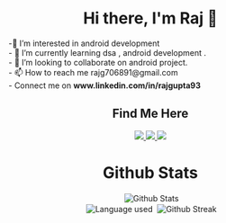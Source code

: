 <h1 align="center"> Hi there, I'm Raj 👋  </h1>
-👀 I’m interested in android development<br>
- 🌱 I’m currently learning dsa , android development .<br>
- 💞️ I’m looking to collaborate on android project.<br>
- 📫 How to reach me rajg706891@gmail.com <br>
- Connect me on <strong>www.linkedin.com/in/rajgupta93</strong> 

<!---
rajgupta93/rajgupta93 is a ✨ special ✨ repository because its `README.md` (this file) appears on your GitHub profile.
You can click the Preview link to take a look at your changes.
--->
<h2 align = "center" > Find Me Here </h2>

<p align="center"> <a href="mailto:rajg706891@gmail.com" target="blank"><img src="https://img.shields.io/badge/Gmail-D14836?style=for-the-badge&logo=gmail&logoColor=white" /> </a> <a href="https://twitter.com/rajgupta_93" target="blank"><img src="https://img.shields.io/badge/Twitter-1DA1F2?style=for-the-badge&logo=twitter&logoColor=white" /> </a> <a href="https://www.linkedin.com/in/rajgupta93/" target="blank"><img src="https://img.shields.io/badge/LinkedIn-0077B5?style=for-the-badge&logo=linkedin&logoColor=white" /> </a></p>




<h1 align="center"> Github Stats  </h1>

<p align="center">&nbsp;<img align="center" src= "https://github-readme-stats.vercel.app/api?username=rajgupta93&show_icons=truen&icon_color=bb2acf&count_private=true&theme=algolia&bg_color=0500206A" alt="Github Stats" /><br>
  <span align="center">&nbsp;<img align="center" src= "https://github-readme-stats.vercel.app/api/top-langs/?username=rajgupta93&theme=radical" alt="Language used" />
 <span align="center">&nbsp;<img align="center" src= "https://github-readme-streak-stats.herokuapp.com/?user=rajgupta93&layout=compact&theme=blueberry_duo&background=0500206A&dates=3795DD" alt="Github Streak" /> </span>
 

